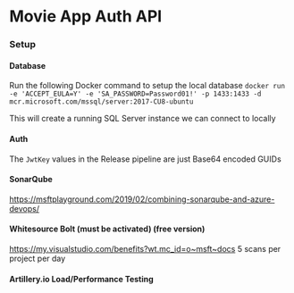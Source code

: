 # Movie App Auth API

### Setup
#### Database
Run the following Docker command to setup the local database
`docker run -e 'ACCEPT_EULA=Y' -e 'SA_PASSWORD=Password01!' -p 1433:1433 -d mcr.microsoft.com/mssql/server:2017-CU8-ubuntu`

This will create a running SQL Server instance we can connect to locally

#### Auth
The `JwtKey` values in the Release pipeline are just Base64 encoded GUIDs

#### SonarQube
https://msftplayground.com/2019/02/combining-sonarqube-and-azure-devops/

#### Whitesource Bolt (must be activated) (free version)
https://my.visualstudio.com/benefits?wt.mc_id=o~msft~docs
5 scans per project per day

#### Artillery.io Load/Performance Testing